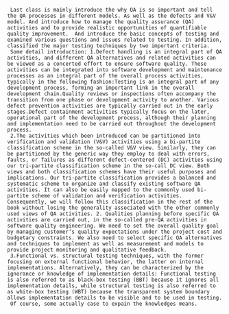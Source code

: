 


     Last class is mainly introduce the why QA is so important and tell the QA processes in different models. As well as the defects and V&V model. And introduce how to manage the quality assurance (QA) activities and to provide realistic opportunities of quantifiable quality improvement.  And introduce the basic concepts of testing and examined various questions and issues related to testing. In addition, classified the major testing techniques by two important criteria.
     Some detail introduction: 1.Defect handling is an integral part of QA activities, and different QA alternatives and related activities can be viewed as a concerted effort to ensure software quality. These activities can be integrated into software development and maintenance processes as an integral part of the overall process activities, typically in the following fashion:Testing is an integral part of any development process, forming an important link in the overall development chain.Quality reviews or inspections often accompany the transition from one phase or development activity to another. Various defect prevention activities are typically carried out in the early stages.Defect containment activities typically focus on the later, operational part of the development process, although their planning and implementation need to be carried out throughout the development process.
     2.The activities which been introduced can be partitioned into verification and validation (V&V) activities using a bi-partite classification scheme in the so-called V&V view. Similarly, they can be partitioned by the generic way they employ to deal with errors, faults, or failures as different defect-centered (DC) activities using our tri-partite classification scheme in the so-call DC view. Both views and both classification schemes have their useful purposes and implications. Our tri-partite classification provides a balanced and systematic scheme to organize and classify existing software QA activities. It can also be easily mapped to the commonly used bi-partite scheme of validation and verification activities. Consequently, we will follow this classification in the rest of the book without losing the generality associated with the other commonly used views of QA activities. 2. Qualities planning before specific QA activities are carried out, in the so-called pre-QA activities in software quality engineering. We need to set the overall quality goal by managing customer’s quality expectations under the project cost and budgetary constraints. We also need to select specific QA alternatives and techniques to implement as well as measurement and models to provide project monitoring and qualitative feedback.  
     3.Functional vs. structural testing techniques, with the former focusing on external functional behavior, the latter on internal implementations. Alternatively, they can be characterized by the ignorance or knowledge of implementation details: Functional testing is also referred to as black-box testing (BBT) because it ignores all implementation details, while structural testing is also referred to as white-box testing (WBT) because the transparent system boundary allows implementation details to be visible and to be used in testing.
     Of course, some actually case to expain the knowledges means. 
